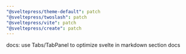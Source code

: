 ```yaml
---
"@sveltepress/theme-default": patch
"@sveltepress/twoslash": patch
"@sveltepress/vite": patch
"@sveltepress/create": patch
---
```


docs: use Tabs/TabPanel to optimize svelte in markdown section docs
